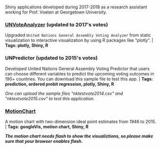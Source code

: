 Shiny applications developed during 2017-2018 as a research assistant working for Prof. Voeten at Georgetown University.


### [UNVoteAnalyzer](https://yili.shinyapps.io/developing/) (updated to 2017's votes)
Upgraded `United Nations General Assembly Voting Analyzer` from static visualization to interactive visualization by using R packages like “plotly”. | __Tags: plotly, Shiny, R__


### UNPredictor (updated to 2015's votes)
Developed United Nations General Assembly Voting Predictor that users can choose different variables to predict the upcoming voting outcomes in 190+ countries. You can download this sample file to test this app. | __Tags: prediction, ordered probit regression, plotly, Shiny, R__
 
_One can upload the sample files "nktestvote2014.csv" and "nktestvote2015.csv" to test this application._
 
 
### [MotionChart](https://yili.shinyapps.io/MotionChart/)
A motion chart with two-dimension ideal point estimates from 1946 to 2015. | __Tags: googleVis, motion chart, Shiny, R__

___The motion chart needs flash to show the visualiztions, so please make sure that your browser enables flash.___


